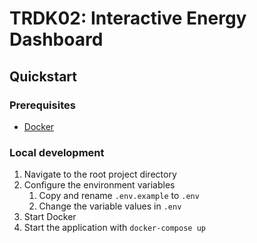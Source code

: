 # TRDK02: Interactive Energy Dashboard

## Quickstart

### Prerequisites

- [Docker](https://www.docker.com/products/docker-desktop)

### Local development

1. Navigate to the root project directory
1. Configure the environment variables
   1. Copy and rename `.env.example` to `.env`
   1. Change the variable values in `.env`
1. Start Docker
1. Start the application with `docker-compose up`
